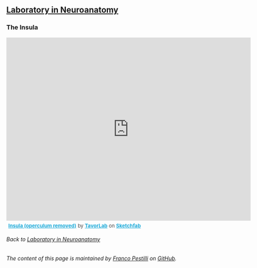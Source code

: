 ## [Laboratory in Neuroanatomy](https://francopestilli.github.io/neuroanatomy-lab/)


### The Insula

<div class="sketchfab-embed-wrapper">
    <iframe title="Insula (operculum removed)" frameborder="0" allowfullscreen mozallowfullscreen="true" webkitallowfullscreen="true" allow="fullscreen; autoplay; vr" xr-spatial-tracking execution-while-out-of-viewport execution-while-not-rendered web-share width="640" height="480" src="https://sketchfab.com/models/9c0e9deb7b764187985820fb882fe7ec/embed">
    </iframe>
   <p style="font-size: 13px; font-weight: normal; margin: 5px; color: #4A4A4A;">
        <a href="https://sketchfab.com/3d-models/insula-operculum-removed-9c0e9deb7b764187985820fb882fe7ec?utm_medium=embed&utm_campaign=share-popup&utm_content=9c0e9deb7b764187985820fb882fe7ec" target="_blank" style="font-weight: bold; color: #1CAAD9;">Insula (operculum removed)</a>
        by <a href="https://sketchfab.com/IT_Lab?utm_medium=embed&utm_campaign=share-popup&utm_content=9c0e9deb7b764187985820fb882fe7ec" target="_blank" style="font-weight: bold; color: #1CAAD9;">TavorLab</a>
        on <a href="https://sketchfab.com?utm_medium=embed&utm_campaign=share-popup&utm_content=9c0e9deb7b764187985820fb882fe7ec" target="_blank" style="font-weight: bold; color: #1CAAD9;">Sketchfab</a>
    </p>
</div>


###### Back to [Laboratory in Neuroanatomy](https://francopestilli.github.io/neuroanatomy-lab/)

###### The content of this page is maintained by [Franco Pestilli](https://liberalarts.utexas.edu/psychology/faculty/fp4834) on [GitHub](https://github.com/francopestilli/neuroanat-class/edit/main/README.md).
